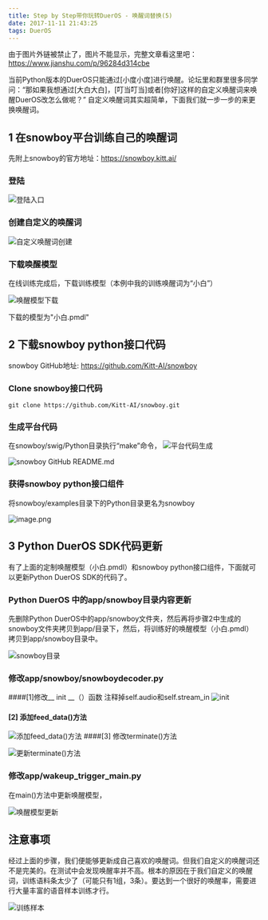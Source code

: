 ```yaml
---
title: Step by Step带你玩转DuerOS - 唤醒词替换(5)
date: 2017-11-11 21:43:25
tags: DuerOS
---
```

由于图片外链被禁止了，图片不能显示，完整文章看这里吧：<https://www.jianshu.com/p/96284d314cbe>

当前Python版本的DuerOS只能通过[小度小度]进行唤醒。论坛里和群里很多同学问：“那如果我想通过[大白大白]，[叮当叮当]或者[你好]这样的自定义唤醒词来唤醒DuerOS改怎么做呢？”
自定义唤醒词其实超简单，下面我们就一步一步的来更换唤醒词。
## 1 在snowboy平台训练自己的唤醒词
先附上snowboy的官方地址：<https://snowboy.kitt.ai/>
### 登陆

![登陆入口](http://upload-images.jianshu.io/upload_images/4905018-58440cde7df17e4c.png?imageMogr2/auto-orient/strip%7CimageView2/2/w/1240)
### 创建自定义的唤醒词

![自定义唤醒词创建](http://upload-images.jianshu.io/upload_images/4905018-cc4cd746d64f2f3f.png?imageMogr2/auto-orient/strip%7CimageView2/2/w/1240)
### 下载唤醒模型
在线训练完成后，下载训练模型（本例中我的训练唤醒词为“小白”）

![唤醒模型下载](http://upload-images.jianshu.io/upload_images/4905018-dbc4a26ff06ca8dc.png?imageMogr2/auto-orient/strip%7CimageView2/2/w/1240)

下载的模型为"小白.pmdl"
## 2 下载snowboy python接口代码
snowboy GitHub地址: <https://github.com/Kitt-AI/snowboy>
### Clone snowboy接口代码
    git clone https://github.com/Kitt-AI/snowboy.git

### 生成平台代码
在snowboy/swig/Python目录执行“make”命令，
![平台代码生成](http://upload-images.jianshu.io/upload_images/4905018-b5507aa8dd21c2f1.png?imageMogr2/auto-orient/strip%7CimageView2/2/w/1240)


![snowboy GitHub README.md](http://upload-images.jianshu.io/upload_images/4905018-d724412ee2566866.png?imageMogr2/auto-orient/strip%7CimageView2/2/w/1240)
### 获得snowboy python接口组件
将snowboy/examples目录下的Python目录更名为snowboy

![image.png](http://upload-images.jianshu.io/upload_images/4905018-e2c29285cf7603ed.png?imageMogr2/auto-orient/strip%7CimageView2/2/w/1240)

## 3 Python DuerOS SDK代码更新
有了上面的定制唤醒模型（小白.pmdl）和snowboy python接口组件，下面就可以更新Python DuerOS SDK的代码了。
### Python DuerOS 中的app/snowboy目录内容更新
先删除Python DuerOS中的app/snowboy文件夹，然后再将步骤2中生成的snowboy文件夹拷贝到app/目录下，然后，将训练好的唤醒模型（小白.pmdl）拷贝到app/snowboy目录中。

![snowboy目录](http://upload-images.jianshu.io/upload_images/4905018-80b8c64b0d2fa0e7.png?imageMogr2/auto-orient/strip%7CimageView2/2/w/1240)
### 修改app/snowboy/snowboydecoder.py
####[1]修改__ init __（）函数
注释掉self.audio和self.stream_in
![__init__](http://upload-images.jianshu.io/upload_images/4905018-a73a594a7cc51d03.png?imageMogr2/auto-orient/strip%7CimageView2/2/w/1240)
#### [2] 添加feed_data()方法

![添加feed_data()方法](http://upload-images.jianshu.io/upload_images/4905018-d8ce8225ea35022d.png?imageMogr2/auto-orient/strip%7CimageView2/2/w/1240)
####[3] 修改terminate()方法

![更新terminate()方法](http://upload-images.jianshu.io/upload_images/4905018-e144901202d0d27b.png?imageMogr2/auto-orient/strip%7CimageView2/2/w/1240)
### 修改app/wakeup_trigger_main.py
在main()方法中更新唤醒模型，

![唤醒模型更新](http://upload-images.jianshu.io/upload_images/4905018-0f557429b6e0b5c3.png?imageMogr2/auto-orient/strip%7CimageView2/2/w/1240)

## 注意事项
经过上面的步骤，我们便能够更新成自己喜欢的唤醒词。但我们自定义的唤醒词还不是完美的。在测试中会发现唤醒率并不高。根本的原因在于我们自定义的唤醒词，训练语料条太少了（可能只有1组，3条）。要达到一个很好的唤醒率，需要进行大量丰富的语音样本训练才行。

![训练样本](http://upload-images.jianshu.io/upload_images/4905018-df186f9817c59151.png?imageMogr2/auto-orient/strip%7CimageView2/2/w/1240)





